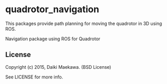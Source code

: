 # quadrotor_navigation

This packages provide path planning for moving the quadrotor in 3D using ROS.

Navigation package using ROS for Quadrotor

## License

Copyright (c) 2015, Daiki Maekawa. (BSD License)

See LICENSE for more info.
